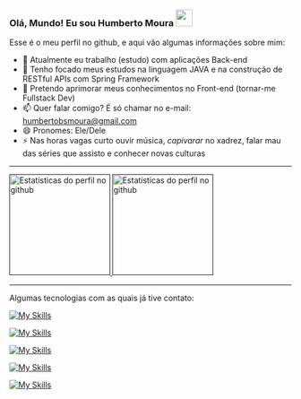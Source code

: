 ### Olá, Mundo! Eu sou Humberto Moura <img src="https://media.giphy.com/media/hvRJCLFzcasrR4ia7z/giphy.gif" width="30px"/>

Esse é o meu perfil no github, e aqui vão algumas informações sobre mim:

- 🔭 Atualmente eu trabalho (estudo) com aplicações Back-end
- 🌱 Tenho focado meus estudos na linguagem JAVA e na construção de RESTful APIs com Spring Framework
- 🤔 Pretendo aprimorar meus conhecimentos no Front-end (tornar-me Fullstack Dev)
- 📫 Quer falar comigo? É só chamar no e-mail: humbertobsmoura@gmail.com
- 😄 Pronomes: Ele/Dele
- ⚡ Nas horas vagas curto ouvir música, *capivarar* no xadrez, falar mau das séries que assisto e conhecer novas culturas

-----

<a href="">
  <img height="180" alt="Estatísticas do perfil no github" src="https://github-readme-stats.vercel.app/api?username=hbsmoura&show_icons=true&theme=radical&locale=pt-br">
</a>
<a href="">
  <img height="180" alt="Estatísticas do perfil no github" src="https://github-readme-stats.vercel.app/api/top-langs/?username=hbsmoura&show_icons=true&theme=radical&layout=compact&hide=scss,less&locale=pt-br">
</a>

-----
 
Algumas tecnologias com as quais já tive contato:

[![My Skills](https://skillicons.dev/icons?i=java,spring,hibernate,maven)](https://skillicons.dev)

[![My Skills](https://skillicons.dev/icons?i=mysql,postgres,sqlite,mongodb)](https://skillicons.dev)

[![My Skills](https://skillicons.dev/icons?i=html,css,js,bootstrap)](https://skillicons.dev)

[![My Skills](https://skillicons.dev/icons?i=idea,eclipse,vscode,postman)](https://skillicons.dev)

[![My Skills](https://skillicons.dev/icons?i=aws,heroku,git,github)](https://skillicons.dev)
